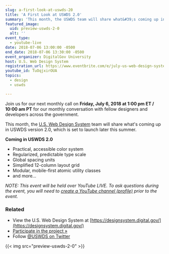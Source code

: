 ```yaml
---
slug: a-first-look-at-uswds-20
title: 'A First Look at USWDS 2.0'
summary: 'This month, the USWDS team will share what&#39;s coming up in version 2&#46;0 which is set to launch later this summer&#46;'
featured_image:
  uid: preview-uswds-2-0
  alt: ''
event_type:
  - youtube-live
date: 2018-07-06 13:00:00 -0500
end_date: 2018-07-06 13:30:00 -0500
event_organizer: DigitalGov University
host: U.S. Web Design System
registration_url: https://www.eventbrite.com/e/july-us-web-design-system-monthly-call-tickets-46807677022
youtube_id: TuOqjxirOUA
topics:
  - design
  - uswds

---
```


Join us for our next monthly call on **Friday, July 6, 2018 at 1:00 pm ET / 10:00 am PT** for our monthly conversation with fellow designers and developers across the government.

This month, the [U.S. Web Design System](https://designsystem.digital.gov/) team will share what's coming up in USWDS version 2.0, which is set to launch later this summer.

**Coming in USWDS 2.0**

- Practical, accessible color system
- Regularized, predictable type scale
- Global spacing units
- Simplified 12-column layout grid
- Modular, mobile-first atomic utility classes
- and more...

_NOTE: This event will be held over YouTube LIVE. To ask questions during the event, you will need to [create a YouTube channel (profile)](https://support.google.com/youtube/answer/1646861?hl=en) prior to the event._

### Related

- View the U.S. Web Design System at [https://designsystem.digital.gov/](https://designsystem.digital.gov/)
- [Participate in the project »](https://github.com/uswds/uswds)
- Follow [@USWDS on Twitter](https://twitter.com/uswds)

{{< img src="preview-uswds-2-0" >}}
